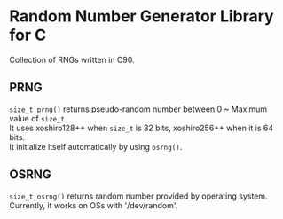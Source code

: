 Random Number Generator Library for C
=====================================

Collection of RNGs written in C90.

PRNG
----

`size_t prng()` returns pseudo-random number between 0 ~ Maximum value of `size_t`.  
It uses xoshiro128++ when `size_t` is 32 bits, xoshiro256++ when it is 64 bits.  
It initialize itself automatically by using `osrng()`.

OSRNG
-----

`size_t osrng()` returns random number provided by operating system.  
Currently, it works on OSs with '/dev/random'.

